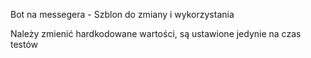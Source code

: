 Bot na messegera - Szblon do zmiany i wykorzystania

Należy zmienić hardkodowane wartości, są ustawione jedynie na czas testów

